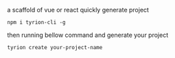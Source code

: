 a scaffold of vue or react quickly generate project
``` shell
npm i tyrion-cli -g
```
then running bellow command and generate your project

``` shell
tyrion create your-project-name
```
